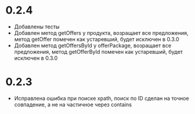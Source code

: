 # 0.2.4
* Добавлены тесты
* Добавлен метод getOffers у продукта, возращает все предложения, метод getOffer помечен как устаревший, будет исключен в 0.3.0
* Добавлен метод getOffersById у offerPackage, возращает все предложения, метод getOfferById помечен как устаревший, будет исключен в 0.3.0

# 0.2.3
* Исправлена ошибка при поиске xpath, поиск по ID сделан на точное совпадение, а не на частичное через contains
